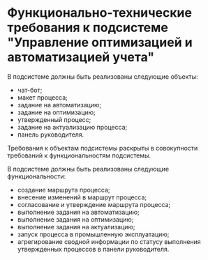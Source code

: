 # Функционально-технические требования к подсистеме "Управление оптимизацией и автоматизацией учета"

В подсистеме должны быть реализованы следующие объекты:
- чат-бот;
- макет процесса;
- задание на автоматизацию;
- задание на оптимизацию;
- утвержденный процесс;
- задание на актуализацию процесса;
- панель руководителя.

Требования к объектам подсистемы раскрыты в совокупности требований к функциональностям подсистемы.

В подсистеме должны быть реализованы следующие функциональности:
- создание маршрута процесса;
- внесение изменений в маршрут процесса;
- согласование и утверждение маршрута процесса;
- выполнение задания на автоматизацию;
- выполнение задания на оптимизацию;
- выполнение задания на актуализацию;
- запуск процесса в промышленную эксплуатацию;
- агрегирование сводной информации по статусу выполнения утвержденных процессов в панели руководителя.
